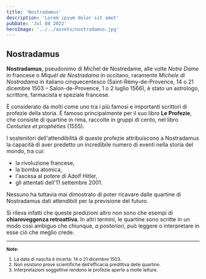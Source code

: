 ```yaml
---
title: 'Nostradamus'
description: 'Lorem ipsum dolor sit amet'
pubDate: 'Jul 08 2022'
heroImage: '../../assets/nostradamus.jpg'
---
```


<article>
  <h1>Nostradamus</h1>

  <p><strong>Nostradamus</strong>, pseudonimo di Michel de Nostredame, alle volte <em>Notre Dame</em> in francese o <em>Miquèl de Nostradama</em> in occitano, raramente <em>Michele di Nostradama</em> in italiano cinquecentesco 
  (<time datetime="1503-12-14">Saint-Rémy-de-Provence, 14 o 21 dicembre 1503</time> – <time datetime="1566-07-01">Salon-de-Provence, 1 o 2 luglio 1566</time>), è stato un astrologo, scrittore, farmacista e speziale francese.</p>

  <p>È considerato da molti come uno tra i più famosi e importanti scrittori di profezie della storia. È famoso principalmente per il suo libro <strong>Le Profezie</strong>, che consiste di quartine in rima, raccolte in gruppi di cento, nel libro <em>Centuries et prophéties</em> (1555).</p>

  <p>I sostenitori dell'attendibilità di queste profezie attribuiscono a Nostradamus la capacità di aver predetto un incredibile numero di eventi nella storia del mondo, tra cui:</p>

  <ul>
    <li>la rivoluzione francese,</li>
    <li>la bomba atomica,</li>
    <li>l'ascesa al potere di Adolf Hitler,</li>
    <li>gli attentati dell'11 settembre 2001.</li>
  </ul>

  <p>Nessuno ha tuttavia mai dimostrato di poter ricavare dalle quartine di Nostradamus dati attendibili per la previsione del futuro.</p>

  <p>Si rileva infatti che queste predizioni altro non sono che esempi di <strong>chiaroveggenza retroattiva</strong>. In altri termini, le quartine sono scritte in un modo così ambiguo che chiunque, <em>a posteriori</em>, può leggere o interpretare in esse ciò che meglio crede.</p>

  <hr>

  <section>
    <small>
      <p><strong>Note:</strong></p>
      <ol>
        <li>La data di nascita è incerta: 14 o 21 dicembre 1503.</li>
        <li>Non esistono prove scientifiche dell’efficacia predittiva delle quartine.</li>
        <li>Interpretazioni soggettive rendono le profezie aperte a molte letture.</li>
      </ol>
    </small>
  </section>
</article>
